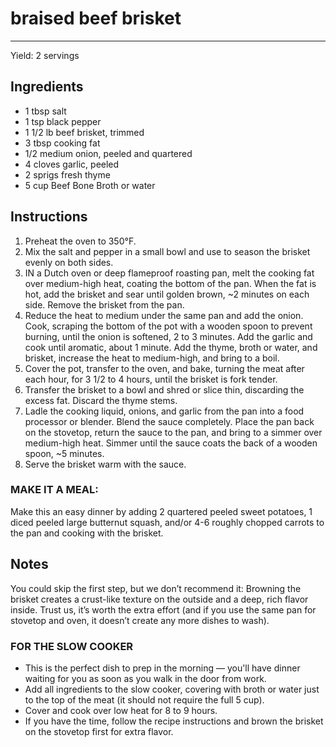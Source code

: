 # braised beef brisket
---
Yield: 2 servings

## Ingredients
- 1 tbsp salt
- 1 tsp black pepper
- 1 1/2 lb beef brisket, trimmed
- 3 tbsp cooking fat
- 1/2 medium onion, peeled and quartered
- 4 cloves garlic, peeled
- 2 sprigs fresh thyme
- 5 cup Beef Bone Broth or water

## Instructions
1. Preheat the oven to 350°F.
2. Mix the salt and pepper in a small bowl and use to season
the brisket evenly on both sides.
3. IN a Dutch oven or deep flameproof roasting pan, melt the cooking fat over medium-high heat, coating the bottom of the pan. When the fat is hot, add the brisket and sear until golden brown, ~2 minutes on each side. Remove the brisket from the pan.
4. Reduce the heat to medium under the same pan and add the onion. Cook, scraping the bottom of the pot with a wooden spoon to prevent burning, until the onion is softened, 2 to 3 minutes. Add the garlic and cook until aromatic, about 1 minute. Add the thyme, broth or water, and brisket, increase the heat to medium-high, and bring to a boil.
5. Cover the pot, transfer to the oven, and bake, turning the meat after each hour, for 3 1/2 to 4 hours, until the brisket is fork tender.
6. Transfer the brisket to a bowl and shred or slice thin, discarding the excess fat. Discard the thyme stems.
7. Ladle the cooking liquid, onions, and garlic from the pan into a food processor or blender. Blend the sauce completely. Place the pan back on the stovetop, return the sauce to the pan, and bring to a simmer over medium-high heat. Simmer until the sauce coats the back of a wooden spoon, ~5 minutes.
8. Serve the brisket warm with the sauce.

### MAKE IT A MEAL:
Make this an easy dinner by adding 2 quartered peeled sweet potatoes, 1 diced peeled large butternut squash, and/or 4-6 roughly chopped carrots to the pan and cooking with the brisket.

## Notes
You could skip the first step, but we don’t recommend it: Browning the brisket creates a crust-like texture on the outside and a deep, rich flavor inside. Trust us, it’s worth the extra effort (and if you use the same pan for stovetop and oven, it doesn’t create any more dishes to wash).

### FOR THE SLOW COOKER
- This is the perfect dish to prep in the morning — you'll have dinner waiting for you as soon as you walk in the door from work.
- Add all ingredients to the slow cooker, covering with broth or water just to the top of the meat (it should not require the full 5 cup).
- Cover and cook over low heat for 8 to 9 hours.
- If you have the time, follow the recipe instructions and brown the brisket on the stovetop first for extra flavor.
